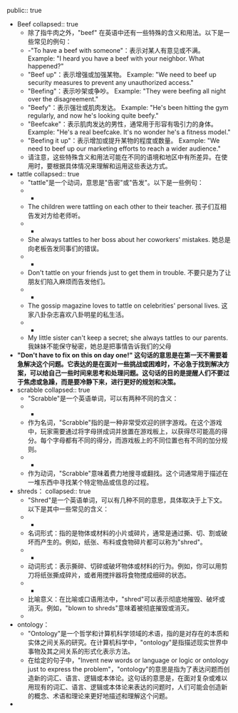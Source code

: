 public:: true

- Beef
  collapsed:: true
	- 除了指牛肉之外，"beef" 在英语中还有一些特殊的含义和用法。以下是一些常见的例句：
	- -"To have a beef with someone"：表示对某人有意见或不满。 Example: "I heard you have a beef with your neighbor. What happened?"
	- "Beef up"：表示增强或加强某物。 Example: "We need to beef up security measures to prevent any unauthorized access."
	- "Beefing"：表示吵架或争吵。 Example: "They were beefing all night over the disagreement."
	- "Beefy"：表示强壮或肌肉发达。 Example: "He's been hitting the gym regularly, and now he's looking quite beefy."
	- "Beefcake"：表示肌肉发达的男性，通常用于形容有吸引力的身体。 Example: "He's a real beefcake. It's no wonder he's a fitness model."
	- "Beefing it up"：表示增加或提升某物的程度或数量。 Example: "We need to beef up our marketing efforts to reach a wider audience."
	- 请注意，这些特殊含义和用法可能在不同的语境和地区中有所差异。在使用时，要根据具体情况来理解和运用这些表达方式。
- tattle
  collapsed:: true
	- "tattle"是一个动词，意思是"告密"或"告发"。以下是一些例句：
	- -
	- The children were tattling on each other to their teacher. 孩子们互相告发对方给老师听。
	- -
	- She always tattles to her boss about her coworkers' mistakes. 她总是向老板告发同事们的错误。
	- -
	- Don't tattle on your friends just to get them in trouble. 不要只是为了让朋友们陷入麻烦而告发他们。
	- -
	- The gossip magazine loves to tattle on celebrities' personal lives. 这家八卦杂志喜欢八卦明星的私生活。
	- -
	- My little sister can't keep a secret; she always tattles to our parents. 我妹妹不能保守秘密，她总是把事情告诉我们的父母
- **"Don't have to fix on this on day one!" 这句话的意思是在第一天不需要着急解决这个问题。它表达的是在面对一些挑战或困难时，不必急于找到解决方案，可以给自己一些时间来思考和处理问题。这句话的目的是提醒人们不要过于焦虑或急躁，而是要冷静下来，进行更好的规划和决策。**
- scrabble
  collapsed:: true
	- "Scrabble"是一个英语单词，可以有两种不同的含义：
	- -
	- 作为名词，"Scrabble"指的是一种非常受欢迎的拼字游戏。在这个游戏中，玩家需要通过将字母拼成词并放置在游戏板上，以获得尽可能高的得分。每个字母都有不同的得分，而游戏板上的不同位置也有不同的加分规则。
	- -
	- 作为动词，"Scrabble"意味着费力地搜寻或翻找。这个词通常用于描述在一堆东西中寻找某个特定物品或信息的过程。
- shreds：
  collapsed:: true
	- "Shred"是一个英语单词，可以有几种不同的意思，具体取决于上下文。以下是其中一些常见的含义：
	- -
	- 名词形式：指的是物体或材料的小片或碎片，通常是通过撕、切、割或破坏而产生的。例如，纸张、布料或食物碎片都可以称为"shred"。
	- -
	- 动词形式：表示撕碎、切碎或破坏物体或材料的行为。例如，你可以用剪刀将纸张撕成碎片，或者用搅拌器将食物搅成细碎的状态。
	- -
	- 比喻意义：在比喻或口语用法中，"shred"可以表示彻底地摧毁、破坏或消灭。例如，"blown to shreds"意味着被彻底摧毁或消灭。
	-
- ontology：
	- "Ontology"是一个哲学和计算机科学领域的术语，指的是对存在的本质和实体之间关系的研究。在计算机科学中，"ontology"是指描述现实世界中事物及其之间关系的形式化表示方法。
	- 在给定的句子中，"Invent new words or language or logic or ontology just to express the problem"，"ontology"的意思是指为了表达问题而创造新的词汇、语言、逻辑或本体论。这句话的意思是，在面对复杂或难以用现有的词汇、语言、逻辑或本体论来表达的问题时，人们可能会创造新的概念、术语和理论来更好地描述和理解这个问题。
-